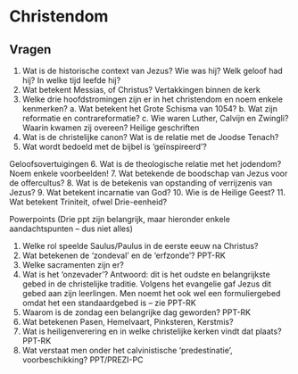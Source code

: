 # Christendom


## Vragen

1.  Wat is de historische context van Jezus? Wie was hij? Welk geloof had hij? In welke tijd leefde hij?
2.  Wat betekent Messias, of Christus?
Vertakkingen binnen de kerk
3.  Welke drie hoofdstromingen zijn er in het christendom en noem enkele kenmerken?
a.  Wat betekent het Grote Schisma van 1054?
b.  Wat zijn reformatie en contrareformatie?
c.  Wie waren Luther, Calvijn en Zwingli? Waarin kwamen zij overeen?
Heilige geschriften
4.  Wat is de christelijke canon? Wat is de relatie met de Joodse Tenach?
5.  Wat wordt bedoeld met de bijbel is ‘geïnspireerd’?

Geloofsovertuigingen
6.  Wat is de theologische relatie met het jodendom? Noem enkele voorbeelden!
7.  Wat betekende de boodschap van Jezus voor de offercultus?
8.  Wat is de betekenis van opstanding of verrijzenis van Jezus?
9.  Wat betekent incarnatie van God? 
10. Wie is de Heilige Geest?
11. Wat betekent Triniteit, ofwel Drie-eenheid?


Powerpoints (Drie ppt zijn belangrijk, maar hieronder enkele aandachtspunten – dus niet alles) 
1.  Welke rol speelde Saulus/Paulus in de eerste eeuw na Christus? 
2.  Wat betekenen de ‘zondeval’ en de ‘erfzonde’? PPT-RK
3.  Welke sacramenten zijn er? 
4.  Wat is het ‘onzevader’? Antwoord: dit is het oudste en belangrijkste gebed in de christelijke traditie. Volgens het evangelie gaf Jezus dit gebed aan zijn leerlingen. Men noemt het ook wel een formuliergebed omdat het een standaardgebed is – zie PPT-RK
5.  Waarom is de zondag een belangrijke dag geworden? PPT-RK
6.  Wat betekenen Pasen, Hemelvaart, Pinksteren, Kerstmis? 
7.  Wat is heiligenverering en in welke christelijke kerken vindt dat plaats? PPT-RK
8.  Wat verstaat men onder het calvinistische ‘predestinatie’, voorbeschikking? PPT/PREZI-PC


